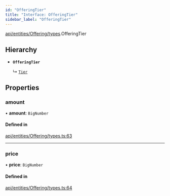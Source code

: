 ```yaml
---
id: "OfferingTier"
title: "Interface: OfferingTier"
sidebar_label: "OfferingTier"
---
```


[api/entities/Offering/types](../../../../../../modules/API/Entities/Offering/Types/Types.md).OfferingTier

## Hierarchy

- **`OfferingTier`**

  ↳ [`Tier`](../Tier/Tier.md)

## Properties

### amount

• **amount**: `BigNumber`

#### Defined in

[api/entities/Offering/types.ts:63](https://github.com/PolymeshAssociation/polymesh-sdk/blob/fe2e6dd1d/src/api/entities/Offering/types.ts#L63)

___

### price

• **price**: `BigNumber`

#### Defined in

[api/entities/Offering/types.ts:64](https://github.com/PolymeshAssociation/polymesh-sdk/blob/fe2e6dd1d/src/api/entities/Offering/types.ts#L64)
